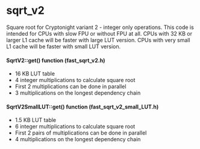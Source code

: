 # sqrt_v2
Square root for Cryptonight variant 2 - integer only operations. This code is intended for CPUs with slow FPU or without FPU at all. CPUs with 32 KB or larger L1 cache will be faster with large LUT version. CPUs with very small L1 cache will be faster with small LUT version.

#### SqrtV2::get() function (fast_sqrt_v2.h)
- 16 KB LUT table
- 4 integer multiplications to calculate square root
- First 2 multiplications can be done in parallel
- 3 multiplications on the longest dependency chain

#### SqrtV2SmallLUT::get() function (fast_sqrt_v2_small_LUT.h)
- 1.5 KB LUT table
- 6 integer multiplications to calculate square root
- First 2 pairs of multiplications can be done in parallel
- 4 multiplications on the longest dependency chain
